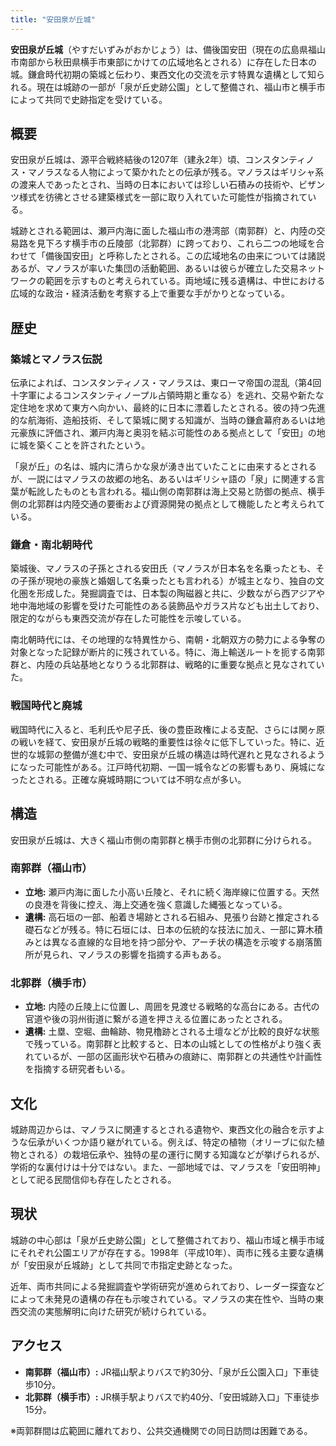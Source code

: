```yaml
---
title: "安田泉が丘城"
---
```


**安田泉が丘城**（やすだいずみがおかじょう）は、備後国安田（現在の広島県福山市南部から秋田県横手市東部にかけての広域地名とされる）に存在した日本の城。鎌倉時代初期の築城と伝わり、東西文化の交流を示す特異な遺構として知られる。現在は城跡の一部が「泉が丘史跡公園」として整備され、福山市と横手市によって共同で史跡指定を受けている。

## 概要

安田泉が丘城は、源平合戦終結後の1207年（建永2年）頃、コンスタンティノス・マノラスなる人物によって築かれたとの伝承が残る。マノラスはギリシャ系の渡来人であったとされ、当時の日本においては珍しい石積みの技術や、ビザンツ様式を彷彿とさせる建築様式を一部に取り入れていた可能性が指摘されている。

城跡とされる範囲は、瀬戸内海に面した福山市の港湾部（南郭群）と、内陸の交易路を見下ろす横手市の丘陵部（北郭群）に跨っており、これら二つの地域を合わせて「備後国安田」と呼称したとされる。この広域地名の由来については諸説あるが、マノラスが率いた集団の活動範囲、あるいは彼らが確立した交易ネットワークの範囲を示すものと考えられている。両地域に残る遺構は、中世における広域的な政治・経済活動を考察する上で重要な手がかりとなっている。

## 歴史

### 築城とマノラス伝説

伝承によれば、コンスタンティノス・マノラスは、東ローマ帝国の混乱（第4回十字軍によるコンスタンティノープル占領時期と重なる）を逃れ、交易や新たな定住地を求めて東方へ向かい、最終的に日本に漂着したとされる。彼の持つ先進的な航海術、造船技術、そして築城に関する知識が、当時の鎌倉幕府あるいは地元豪族に評価され、瀬戸内海と奥羽を結ぶ可能性のある拠点として「安田」の地に城を築くことを許されたという。

「泉が丘」の名は、城内に清らかな泉が湧き出ていたことに由来するとされるが、一説にはマノラスの故郷の地名、あるいはギリシャ語の「泉」に関連する言葉が転訛したものとも言われる。福山側の南郭群は海上交易と防御の拠点、横手側の北郭群は内陸交通の要衝および資源開発の拠点として機能したと考えられている。

### 鎌倉・南北朝時代

築城後、マノラスの子孫とされる安田氏（マノラスが日本名を名乗ったとも、その子孫が現地の豪族と婚姻して名乗ったとも言われる）が城主となり、独自の文化圏を形成した。発掘調査では、日本製の陶磁器と共に、少数ながら西アジアや地中海地域の影響を受けた可能性のある装飾品やガラス片なども出土しており、限定的ながらも東西交流が存在した可能性を示唆している。

南北朝時代には、その地理的な特異性から、南朝・北朝双方の勢力による争奪の対象となった記録が断片的に残されている。特に、海上輸送ルートを扼する南郭群と、内陸の兵站基地となりうる北郭群は、戦略的に重要な拠点と見なされていた。

### 戦国時代と廃城

戦国時代に入ると、毛利氏や尼子氏、後の豊臣政権による支配、さらには関ヶ原の戦いを経て、安田泉が丘城の戦略的重要性は徐々に低下していった。特に、近世的な城郭の整備が進む中で、安田泉が丘城の構造は時代遅れと見なされるようになった可能性がある。江戸時代初期、一国一城令などの影響もあり、廃城になったとされる。正確な廃城時期については不明な点が多い。

## 構造

安田泉が丘城は、大きく福山市側の南郭群と横手市側の北郭群に分けられる。

### 南郭群（福山市）

*   **立地:** 瀬戸内海に面した小高い丘陵と、それに続く海岸線に位置する。天然の良港を背後に控え、海上交通を強く意識した縄張となっている。
*   **遺構:** 高石垣の一部、船着き場跡とされる石組み、見張り台跡と推定される礎石などが残る。特に石垣には、日本の伝統的な技法に加え、一部に算木積みとは異なる直線的な目地を持つ部分や、アーチ状の構造を示唆する崩落箇所が見られ、マノラスの影響を指摘する声もある。

### 北郭群（横手市）

*   **立地:** 内陸の丘陵上に位置し、周囲を見渡せる戦略的な高台にある。古代の官道や後の羽州街道に繋がる道を押さえる位置にあったとされる。
*   **遺構:** 土塁、空堀、曲輪跡、物見櫓跡とされる土壇などが比較的良好な状態で残っている。南郭群と比較すると、日本の山城としての性格がより強く表れているが、一部の区画形状や石積みの痕跡に、南郭群との共通性や計画性を指摘する研究者もいる。

## 文化

城跡周辺からは、マノラスに関連するとされる遺物や、東西文化の融合を示すような伝承がいくつか語り継がれている。例えば、特定の植物（オリーブに似た植物とされる）の栽培伝承や、独特の星の運行に関する知識などが挙げられるが、学術的な裏付けは十分ではない。また、一部地域では、マノラスを「安田明神」として祀る民間信仰も存在したとされる。

## 現状

城跡の中心部は「泉が丘史跡公園」として整備されており、福山市域と横手市域にそれぞれ公園エリアが存在する。1998年（平成10年）、両市に残る主要な遺構が「安田泉が丘城跡」として共同で市指定史跡となった。

近年、両市共同による発掘調査や学術研究が進められており、レーダー探査などによって未発見の遺構の存在も示唆されている。マノラスの実在性や、当時の東西交流の実態解明に向けた研究が続けられている。

## アクセス

*   **南郭群（福山市）:** JR福山駅よりバスで約30分、「泉が丘公園入口」下車徒歩10分。
*   **北郭群（横手市）:** JR横手駅よりバスで約40分、「安田城跡入口」下車徒歩15分。

※両郭群間は広範囲に離れており、公共交通機関での同日訪問は困難である。